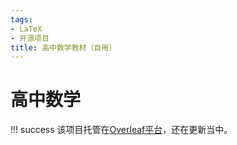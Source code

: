 ```yaml
---
tags:
- LaTeX
- 开源项目
title: 高中数学教材（自用）
---
```


# 高中数学

!!! success
    该项目托管在[Overleaf平台](https://www.overleaf.com/read/vkmwxrwvzjqq)，还在更新当中。